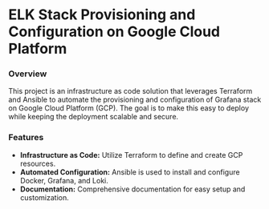 # ELK Stack Provisioning and Configuration on Google Cloud Platform

### Overview

This project is an infrastructure as code solution that leverages Terraform and Ansible to automate the provisioning and configuration of Grafana stack on Google Cloud Platform (GCP). The goal is to make this easy to deploy while keeping the deployment scalable and secure. 

### Features
- **Infrastructure as Code:** Utilize Terraform to define and create GCP resources.
- **Automated Configuration:** Ansible is used to install and configure Docker, Grafana, and Loki.
- **Documentation:** Comprehensive documentation for easy setup and customization.

